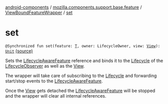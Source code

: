 [android-components](../../index.md) / [mozilla.components.support.base.feature](../index.md) / [ViewBoundFeatureWrapper](index.md) / [set](./set.md)

# set

`@Synchronized fun set(feature: `[`T`](index.md#T)`, owner: LifecycleOwner, view: `[`View`](https://developer.android.com/reference/android/view/View.html)`): `[`Unit`](https://kotlinlang.org/api/latest/jvm/stdlib/kotlin/-unit/index.html) [(source)](https://github.com/mozilla-mobile/android-components/blob/master/components/support/base/src/main/java/mozilla/components/support/base/feature/ViewBoundFeatureWrapper.kt#L84)

Sets the [LifecycleAwareFeature](../-lifecycle-aware-feature/index.md) reference and binds it to the [Lifecycle](#) of the [LifecycleObserver](#) as well
as the [View](https://developer.android.com/reference/android/view/View.html).

The wrapper will take care of subscribing to the [Lifecycle](#) and forwarding start/stop events to the
[LifecycleAwareFeature](../-lifecycle-aware-feature/index.md).

Once the [View](https://developer.android.com/reference/android/view/View.html) gets detached the [LifecycleAwareFeature](../-lifecycle-aware-feature/index.md) will be stopped and the wrapper will clear all
internal references.

